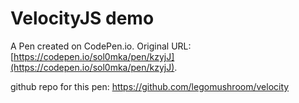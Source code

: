# VelocityJS demo

A Pen created on CodePen.io. Original URL: [https://codepen.io/sol0mka/pen/kzyjJ](https://codepen.io/sol0mka/pen/kzyjJ).

github repo for this pen: https://github.com/legomushroom/velocity
